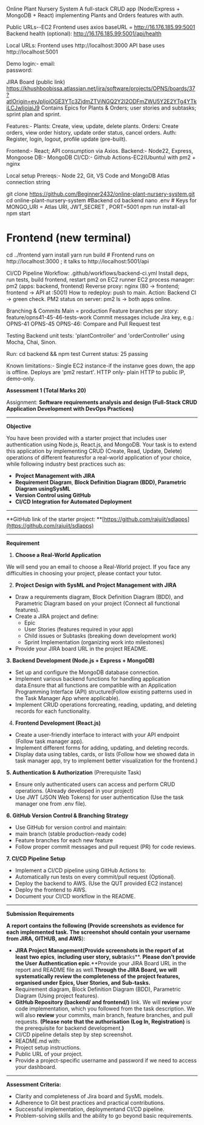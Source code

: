 Online Plant Nursery System
A full-stack CRUD app (Node/Express + MongoDB + React) implementing Plants and Orders features with auth.

Public URLs--EC2
Frontend uses axios baseURL = http://16.176.185.99:5001
Backend health (optional): http://16.176.185.99:5001/api/health

Local URLs:
Frontend uses http://localhost:3000
API base uses http://localhost:5001

Demo login:-
email:  
password: 


JIRA Board (public link)
https://khushboobissa.atlassian.net/jira/software/projects/OPNS/boards/37?atlOrigin=eyJpIjoiOGE3YTc3ZjdmZTVjNGQ2Y2I2ODFmZWU5Y2E2YTg4YTkiLCJwIjoiaiJ9
Contains Epics for Plants & Orders; user stories and subtasks; sprint plan and sprint. 

Features:-
Plants: Create, view, update, delete plants.
Orders: Create orders, view order history, update order status, cancel orders.
Auth: Register, login, logout, profile update (pre-built).

Frontend:- React; API consumption via Axios.
Backend:- Node22, Express, Mongoose
DB:- MongoDB
CI/CD:- Github Actions-EC2(Ubuntu) with pm2 + nginx

Local setup
Prereqs:- Node 22, Git, VS Code and MongoDB Atlas connection string

git clone https://github.com/Beginner2432/online-plant-nursery-system.git
cd online-plant-nursery-system
#Backend
cd backend
nano .env    # Keys for MONGO_URI = Atlas URI, JWT_SECRET , PORT=5001
npm run install-all
npm start

# Frontend (new terminal)
cd ../frontend
yarn install
yarn run build   # Frontend runs on http://localhost:3000 ; it talks to http://localhost:5001/api



CI/CD Pipeline
Workflow: .github/workflows/backend-ci.yml
Install deps, run tests, build frontend, restart pm2 on EC2 runner
EC2 process manager: pm2 (apps: backend, frontend)
Reverse proxy: nginx (80 → frontend; frontend → API at :5001)
How to redeploy: push to main. Action: Backend CI → green check.
PM2 status on server: pm2 ls → both apps online.

Branching & Commits
Main = production
Feature branches per story: feature/opns41-45-46-tests-work
Commit messages include Jira key, e.g.:
OPNS-41 OPNS-45 OPNS-46: Compare and Pull Request test

Testing
Backend unit tests: 'plantController' and 'orderController' using Mocha, Chai, Sinon.


Run: cd backend && npm test
Current status: 25 passing

Known limitations:-
Single EC2 instance-if the instanve goes down, the app is offline.
Deploys are 'pm2 restart'.
HTTP only- plain HTTP to public IP, demo-only. 


**Assessment 1 (Total Marks **20**)**

Assignment: **Software requirements analysis and design (**Full-Stack CRUD Application Development with DevOps Practices**)**


---

**Objective**

You have been provided with a starter project that includes user authentication using Node.js, React.js, and MongoDB. Your task is to extend this application by implementing CRUD (Create, Read, Update, Delete) operations of different featuresfor a real-world application of your choice, while following industry best practices such as: 

* **Project Management with JIRA**
* **Requirement Diagram**, **Block Definition Diagram (**BDD), Parametric Diagram using**SysML**
* **Version Control using GitHub**
* **CI/CD Integration for Automated Deployment**

---

**GitHub link of the starter project: **[https://github.com/rajuiit/sdlapps](https://github.com/rajuiit/sdlapps)

---

**Requirement**

1. **Choose a Real-World Application**

We will send you an email to choose a Real-World project. If you face any difficulties in choosing your project, please contact your tutor.

2. **Project Design with SysML and Project Management with JIRA**

* Draw a requirements diagram, Block Definition Diagram (BDD), and Parametric Diagram based on your project (Connect all functional features).
* Create a JIRA project and define:
  * Epic
  * User Stories (features required in your app)
  * Child issues or Subtasks (breaking down development work)
  * Sprint Implementation (organizing work into milestones)
* Provide your JIRA board URL in the project README.

**3. Backend Development (Node.js + Express + MongoDB)**

* Set up and configure the MongoDB database connection.
* Implement various backend functions for handling application data.Ensure that all functions are compatible with an Application Programming Interface (API) structure(Follow existing patterns used in the Task Manager App where applicable).
* Implement CRUD operations forcreating, reading, updating, and deleting records for each functionality.

4. **Frontend Development (React.js)**

* Create a user-friendly interface to interact with your API endpoint (Follow task manager app).
* Implement different forms for adding, updating, and deleting records.
* Display data using tables, cards, or lists (Follow how we showed data in task manager app, try to implement better visualization for the frontend.)

**5. Authentication & Authorization** (Prerequisite Task)

* Ensure only authenticated users can access and perform CRUD operations. (Already developed in your project)
* Use JWT (JSON Web Tokens) for user authentication (Use the task manager one from .env file).

**6. GitHub Version Control & Branching Strategy**

* Use GitHub for version control and maintain:
* main branch (stable production-ready code)
* Feature branches for each new feature
* Follow proper commit messages and pull request (PR) for code reviews.

**7. CI/CD Pipeline Setup**

* Implement a CI/CD pipeline using GitHub Actions to:
* Automatically run tests on every commit/pull request (Optional).
* Deploy the backend to AWS. (Use the QUT provided EC2 instance)
* Deploy the frontend to AWS.
* Document your CI/CD workflow in the README.

---

**Submission Requirements**

**A report **contains** the following (Provide screenshots as evidence for each implemented task. **The screenshot should **contain** your username** from JIRA, GITHUB, and AWS**):

* **JIRA Project **Management**(Provide screenshots in the **report o**f at least two epics**, **including user story, sub**t**a**sks**. **Please **don’t** provide **the **U**ser Authentication** epic**.**Provide your JIRA Board URL in the report and README file as well.**Through the JIRA Board, we will systematically review the completeness of the project features, organised under Epics, User Stories, and Sub-tasks.**
* Requirement diagram, Block Definition Diagram (BDD), Parametric Diagram (Using project features).
* **GitHub Repository (backend/ and frontend/)** link. We will **review** your code implementation, which you followed from the task description. We will also **review** your commits, main branch, feature branches, and pull requests. **(**Please note that the authorisation** (Log In, Registration)** is the prerequisite for backend development.**)**
* CI/CD pipeline details step by step screenshot.
* README.md with:
* Project setup instructions.
* Public URL of your project.
* Provide a project-specific username and password if we need to access your dashboard.

---

**Assessment Criteria:**

* Clarity and completeness of Jira board and SysML models.
* Adherence to Git best practices and practical contributions.
* Successful implementation, deploymentand CI/CD pipeline.
* Problem-solving skills and the ability to go beyond basic requirements.

